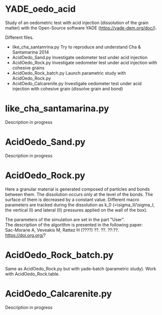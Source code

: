 # YADE_oedo_acid
Study of an oedometric test with acid injection (dissolution of the grain matter) with the Open-Source software YADE (https://yade-dem.org/doc/).

Different files.

- like_cha_santamrina.py
    Try to reproduce and understand Cha & Santamarina 2014
- AcidOedo_Sand.py
    Investigate oedometer test under acid injection
- AcidOedo_Rock.py
    Investigate oedometer test under acid injection with cohesive grains
- AcidOedo_Rock_batch.py
    Launch parametric study with AcidOedo_Rock.py
- AcidOedo_Calcarenite.py
    Investigate oedometer test under acid injection with cohesive grain (dissolve grain and bond)

# like_cha_santamarina.py
Description in progress

# AcidOedo_Sand.py
Description in progress

# AcidOedo_Rock.py

Here a granular material is generated composed of particles and bonds between them. The dissolution occurs only at the level of the bonds. The surface of them is decreased by a constant value. Different macro parameters are tracked during the dissolution as k_0 (=\sigma_II/\sigma_I, the vertical (I) and lateral (II) pressures applied on the wall of the box).

The parameters of the simulation are set in the part "User".<br>
The description of the algorithm is presented in the following paper:<br>
Sac-Morane A, Veveakis M, Rattez H (????) ??. ??. ??:??. https://doi.org.org/?

# AcidOedo_Rock_batch.py
Same as AcidOedo_Rock.py but with yade-batch (parametric study).
Work with AcidOedo_Rock.table.

# AcidOedo_Calcarenite.py
Description in progress
